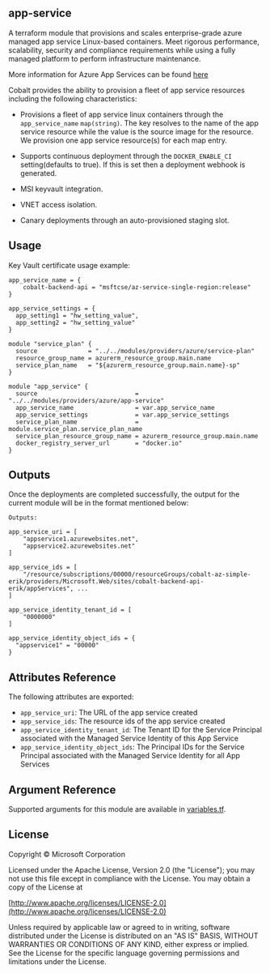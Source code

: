 ## app-service

A terraform module that provisions and scales enterprise-grade azure managed app service Linux-based containers. Meet rigorous performance, scalability, security and compliance requirements while using a fully managed platform to perform infrastructure maintenance.

More information for Azure App Services can be found [here](https://azure.microsoft.com/en-us/services/app-service/)

Cobalt provides the ability to provision a fleet of app service resources including the following characteristics:

- Provisions a fleet of app service linux containers through the `app_service_name` `map(string)`. The key resolves to the name of the app service resource while the value is the source image for the resource. We provision one app service resource(s) for each map entry.

- Supports continuous deployment through the `DOCKER_ENABLE_CI` setting(defaults to true). If this is set then a deployment webhook is generated.

- MSI keyvault integration.

- VNET access isolation.

- Canary deployments through an auto-provisioned staging slot.

## Usage

Key Vault certificate usage example:

```hcl
app_service_name = {
    cobalt-backend-api = "msftcse/az-service-single-region:release"
}

app_service_settings = {
  app_setting1 = "hw_setting_value",
  app_setting2 = "hw_setting_value"
}

module "service_plan" {
  source              = "../../modules/providers/azure/service-plan"
  resource_group_name = azurerm_resource_group.main.name
  service_plan_name   = "${azurerm_resource_group.main.name}-sp"
}

module "app_service" {
  source                           = "../../modules/providers/azure/app-service"
  app_service_name                 = var.app_service_name
  app_service_settings             = var.app_service_settings
  service_plan_name                = module.service_plan.service_plan_name
  service_plan_resource_group_name = azurerm_resource_group.main.name
  docker_registry_server_url       = "docker.io"
}
```

## Outputs

Once the deployments are completed successfully, the output for the current module will be in the format mentioned below:

```hcl
Outputs:

app_service_uri = [
    "appservice1.azurewebsites.net",
    "appservice2.azurewebsites.net"
]

app_service_ids = [
    "/resource/subscriptions/00000/resourceGroups/cobalt-az-simple-erik/providers/Microsoft.Web/sites/cobalt-backend-api-erik/appServices", ...
]

app_service_identity_tenant_id = [
    "0000000"
]

app_service_identity_object_ids = {
  "appservice1" = "00000"
}
```

## Attributes Reference

The following attributes are exported:

- `app_service_uri`: The URL of the app service created
- `app_service_ids`: The resource ids of the app service created
- `app_service_identity_tenant_id`: The Tenant ID for the Service Principal associated with the Managed Service Identity of this App Service
- `app_service_identity_object_ids`: The Principal IDs for the Service Principal associated with the Managed Service Identity for all App Services

## Argument Reference

Supported arguments for this module are available in [variables.tf](./variables.tf).


## License
Copyright © Microsoft Corporation

Licensed under the Apache License, Version 2.0 (the "License");
you may not use this file except in compliance with the License.
You may obtain a copy of the License at 

[http://www.apache.org/licenses/LICENSE-2.0](http://www.apache.org/licenses/LICENSE-2.0)

Unless required by applicable law or agreed to in writing, software
distributed under the License is distributed on an "AS IS" BASIS,
WITHOUT WARRANTIES OR CONDITIONS OF ANY KIND, either express or implied.
See the License for the specific language governing permissions and
limitations under the License.